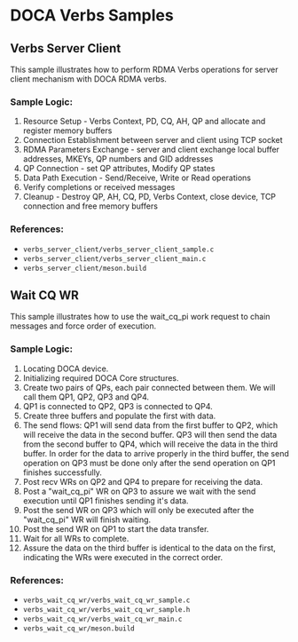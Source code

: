 # DOCA Verbs Samples

## Verbs Server Client
This sample illustrates how to perform RDMA Verbs operations for server client mechanism with DOCA RDMA verbs.

### Sample Logic: 
1. Resource Setup - Verbs Context, PD, CQ, AH, QP and allocate and register memory buffers
2. Connection Establishment between server and client using TCP socket
3. RDMA Parameters Exchange - server and client exchange local buffer addresses, MKEYs, QP numbers and GID addresses
4. QP Connection - set QP attributes, Modify QP states
5. Data Path Execution - Send/Receive, Write or Read operations
6. Verify completions or received messages
7. Cleanup - Destroy QP, AH, CQ, PD, Verbs Context, close device, TCP connection and free memory buffers

### References:
- `verbs_server_client/verbs_server_client_sample.c`
- `verbs_server_client/verbs_server_client_main.c`
- `verbs_server_client/meson.build`

## Wait CQ WR
This sample illustrates how to use the wait_cq_pi work request to chain messages and force order of execution.

### Sample Logic:
1. Locating DOCA device.
2. Initializing required DOCA Core structures.
3. Create two pairs of QPs, each pair connected between them. We will call them QP1, QP2, QP3 and QP4.
4. QP1 is connected to QP2, QP3 is connected to QP4.
5. Create three buffers and populate the first with data.
6. The send flows: QP1 will send data from the first buffer to QP2, which will receive the data in the second buffer.
   QP3 will then send the data from the second buffer to QP4, which will receive the data in the third buffer.
   In order for the data to arrive properly in the third buffer, the send operation on QP3 must be done only after the send operation on QP1 finishes successfully.
7. Post recv WRs on QP2 and QP4 to prepare for receiving the data.
8. Post a "wait_cq_pi" WR on QP3 to assure we wait with the send execution until QP1 finishes sending it's data.
9. Post the send WR on QP3 which will only be executed after the "wait_cq_pi" WR will finish waiting.
10. Post the send WR on QP1 to start the data transfer.
11. Wait for all WRs to complete.
12. Assure the data on the third buffer is identical to the data on the first, indicating the WRs were executed in the correct order.

### References:
- `verbs_wait_cq_wr/verbs_wait_cq_wr_sample.c`
- `verbs_wait_cq_wr/verbs_wait_cq_wr_sample.h`
- `verbs_wait_cq_wr/verbs_wait_cq_wr_main.c`
- `verbs_wait_cq_wr/meson.build`